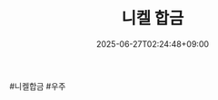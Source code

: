 ﻿---
title: "니켈 합금"
date: 2025-06-27T02:24:48+09:00
lastmod: 2025-06-27T02:24:48+09:00
type: docs
sidebar:
  open: true
weight: 3
---
<div style="display:none">
  <meta property="article:published_time" content="2025-06-26T17:24:48Z" />
  <meta property="article:modified_time" content="2025-06-26T17:24:48Z" />
</div>
#니켈합금 #우주
